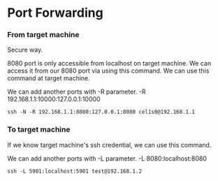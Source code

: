 # Port Forwarding

### From target machine

Secure way.

8080 port is only accessible from localhost on target machine. We can access it from our 8080 port via using this command. We can use this command at target machine.

We can add another ports with -R parameter. -R 192.168.1.1:10000:127.0.0.1:10000

```
ssh -N -R 192.168.1.1:8080:127.0.0.1:8080 cel1s0@192.168.1.1
```

### To target machine

If we know target machine's ssh credential, we can use this command.

We can add another ports with -L parameter. -L 8080:localhost:8080

```
ssh -L 5901:localhost:5901 test@192.168.1.2
```
